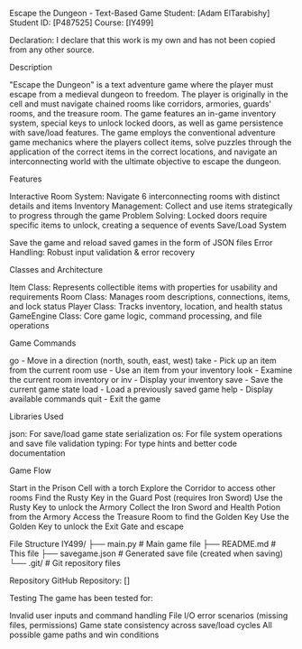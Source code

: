 Escape the Dungeon - Text-Based Game
Student: [Adam ElTarabishy]
Student ID: [P487525]
Course: [IY499]

Declaration: I declare that this work is my own and has not been copied from any other source.

Description

"Escape the Dungeon" is a text adventure game where the player must escape from a medieval dungeon to freedom. The player is originally in the cell and must navigate chained rooms like corridors, armories, guards' rooms, and the treasure room. The game features an in-game inventory system, special keys to unlock locked doors, as well as game persistence with save/load features.
The game employs the conventional adventure game mechanics where the players collect items, solve puzzles through the application of the correct items in the correct locations, and navigate an interconnecting world with the ultimate objective to escape the dungeon.

Features

Interactive Room System: Navigate 6 interconnecting rooms with distinct details and items
Inventory Management: Collect and use items strategically to progress through the game
Problem Solving: Locked doors require specific items to unlock, creating a sequence of events
Save/Load System


Save the game and reload saved games in the form of JSON files
Error Handling: Robust input validation & error recovery

Classes and Architecture

Item Class: Represents collectible items with properties for usability and requirements
Room Class: Manages room descriptions, connections, items, and lock status
Player Class: Tracks inventory, location, and health status
GameEngine Class: Core game logic, command processing, and file operations


Game Commands

go <direction> - Move in a direction (north, south, east, west)
take <item> - Pick up an item from the current room
use <item> - Use an item from your inventory
look - Examine the current room
inventory or inv - Display your inventory
save - Save the current game state
load - Load a previously saved game
help - Display available commands
quit - Exit the game

Libraries Used

json: For save/load game state serialization
os: For file system operations and save file validation
typing: For type hints and better code documentation

Game Flow

Start in the Prison Cell with a torch
Explore the Corridor to access other rooms
Find the Rusty Key in the Guard Post (requires Iron Sword)
Use the Rusty Key to unlock the Armory
Collect the Iron Sword and Health Potion from the Armory
Access the Treasure Room to find the Golden Key
Use the Golden Key to unlock the Exit Gate and escape

File Structure
IY499/
├── main.py             # Main game file
├── README.md           # This file
├── savegame.json       # Generated save file (created when saving)
└── .git/               # Git repository files

Repository
GitHub Repository: []

Testing
The game has been tested for:

Invalid user inputs and command handling
File I/O error scenarios (missing files, permissions)
Game state consistency across save/load cycles
All possible game paths and win conditions
